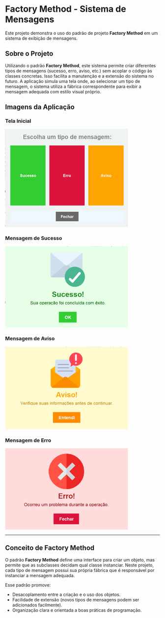 #  Factory Method - Sistema de Mensagens

Este projeto demonstra o uso do padrão de projeto **Factory Method** em um sistema de exibição de mensagens. 


##  Sobre o Projeto

Utilizando o padrão **Factory Method**, este sistema permite criar diferentes tipos de mensagens (sucesso, erro, aviso, etc.) sem acoplar o código às classes concretas. Isso facilita a manutenção e a extensão do sistema no futuro. A aplicação simula uma tela onde, ao selecionar um tipo de mensagem, o sistema utiliza a fábrica correspondente para exibir a mensagem adequada com estilo visual próprio.


##  Imagens da Aplicação

### Tela Inicial  
<img src="https://github.com/bportugal01/FactoryMethod-Mensagens/blob/main/img/home.png" width="400"/>

###  Mensagem de Sucesso  
<img src="https://github.com/bportugal01/FactoryMethod-Mensagens/blob/main/img/sucesso.png" width="400"/>

###  Mensagem de Aviso  
<img src="https://github.com/bportugal01/FactoryMethod-Mensagens/blob/main/img/aviso.png" width="400"/>

###  Mensagem de Erro  
<img src="https://github.com/bportugal01/FactoryMethod-Mensagens/blob/main/img/erro.png" width="400"/>

---

##  Conceito de Factory Method

O padrão **Factory Method** define uma interface para criar um objeto, mas permite que as subclasses decidam qual classe instanciar. Neste projeto, cada tipo de mensagem possui sua própria fábrica que é responsável por instanciar a mensagem adequada.

Esse padrão promove:
- Desacoplamento entre a criação e o uso dos objetos.
- Facilidade de extensão (novos tipos de mensagens podem ser adicionados facilmente).
- Organização clara e orientada a boas práticas de programação.
